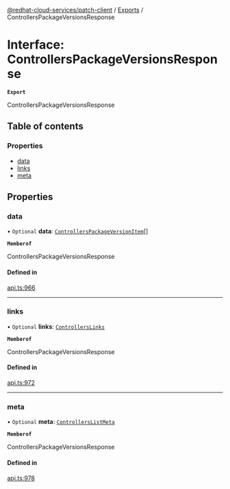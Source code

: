 [@redhat-cloud-services/patch-client](../README.md) / [Exports](../modules.md) / ControllersPackageVersionsResponse

# Interface: ControllersPackageVersionsResponse

**`Export`**

ControllersPackageVersionsResponse

## Table of contents

### Properties

- [data](ControllersPackageVersionsResponse.md#data)
- [links](ControllersPackageVersionsResponse.md#links)
- [meta](ControllersPackageVersionsResponse.md#meta)

## Properties

### data

• `Optional` **data**: [`ControllersPackageVersionItem`](ControllersPackageVersionItem.md)[]

**`Memberof`**

ControllersPackageVersionsResponse

#### Defined in

[api.ts:966](https://github.com/RedHatInsights/javascript-clients/blob/main/packages/patch/api.ts#L966)

___

### links

• `Optional` **links**: [`ControllersLinks`](ControllersLinks.md)

**`Memberof`**

ControllersPackageVersionsResponse

#### Defined in

[api.ts:972](https://github.com/RedHatInsights/javascript-clients/blob/main/packages/patch/api.ts#L972)

___

### meta

• `Optional` **meta**: [`ControllersListMeta`](ControllersListMeta.md)

**`Memberof`**

ControllersPackageVersionsResponse

#### Defined in

[api.ts:978](https://github.com/RedHatInsights/javascript-clients/blob/main/packages/patch/api.ts#L978)
